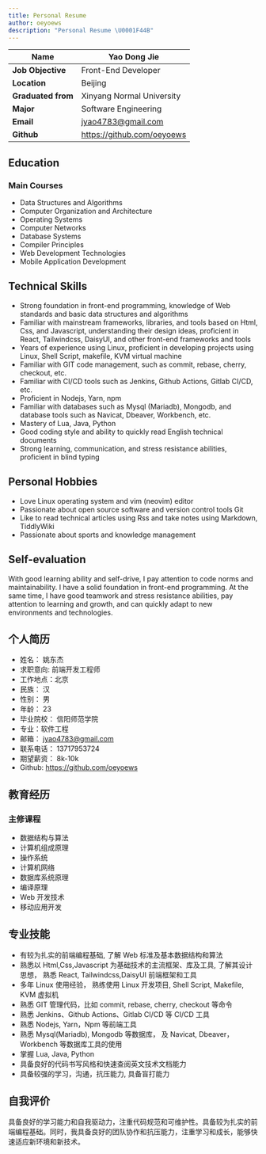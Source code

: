 ```yaml
---
title: Personal Resume
author: oeyoews
description: "Personal Resume \U0001F44B"
---
```

<!-- online -->
<div class="print:hidden prose prose-indigo">

| **Name**           | Yao Dong Jie               |
| ------------------ | -------------------------- |
| **Job Objective**  | Front-End Developer        |
| **Location**       | Beijing                    |
| **Graduated from** | Xinyang Normal University  |
| **Major**          | Software Engineering       |
| **Email**          | jyao4783@gmail.com         |
| **Github**         | https://github.com/oeyoews |

## Education

### Main Courses

<div class="md:columns-2 columns-1">

- Data Structures and Algorithms
- Computer Organization and Architecture
- Operating Systems
- Computer Networks
- Database Systems
- Compiler Principles
- Web Development Technologies
- Mobile Application Development

</div>

## Technical Skills

- Strong foundation in front-end programming, knowledge of Web standards and basic data structures and algorithms
- Familiar with mainstream frameworks, libraries, and tools based on Html, Css, and Javascript, understanding their design ideas, proficient in React, Tailwindcss, DaisyUI, and other front-end frameworks and tools
- Years of experience using Linux, proficient in developing projects using Linux, Shell Script, makefile, KVM virtual machine
- Familiar with GIT code management, such as commit, rebase, cherry, checkout, etc.
- Familiar with CI/CD tools such as Jenkins, Github Actions, Gitlab CI/CD, etc.
- Proficient in Nodejs, Yarn, npm
- Familiar with databases such as Mysql (Mariadb), Mongodb, and database tools such as Navicat, Dbeaver, Workbench, etc.
- Mastery of Lua, Java, Python
- Good coding style and ability to quickly read English technical documents
- Strong learning, communication, and stress resistance abilities, proficient in blind typing

## Personal Hobbies

- Love Linux operating system and vim (neovim) editor
- Passionate about open source software and version control tools Git
- Like to read technical articles using Rss and take notes using Markdown, TiddlyWiki
- Passionate about sports and knowledge management

## Self-evaluation

<div class="indent-4">
With good learning ability and self-drive, I pay attention to code norms and maintainability. I have a solid foundation in front-end programming. At the same time, I have good teamwork and stress resistance abilities, pay attention to learning and growth, and can quickly adapt to new environments and technologies.
</div>

</div>

<!-- hidden -->
<!-- cn -->
<div class="hidden print:block prose prose-indigo">

## 个人简历

<div class="md:columns-2 columns-1">

- 姓名： 姚东杰
- 求职意向: 前端开发工程师
- 工作地点：北京
- 民族： 汉
- 性别： 男
- 年龄： 23
- 毕业院校： 信阳师范学院
- 专业：软件工程
- 邮箱： jyao4783@gmail.com
- 联系电话： 13717953724
- 期望薪资： 8k-10k
- Github: https://github.com/oeyoews

</div>

## 教育经历

### 主修课程

<div class="md:columns-2 columns-1">

- 数据结构与算法
- 计算机组成原理
- 操作系统
- 计算机网络
- 数据库系统原理
- 编译原理
- Web 开发技术
- 移动应用开发

</div>

## 专业技能

- 有较为扎实的前端编程基础, 了解 Web 标准及基本数据结构和算法
- 熟悉以 Html,Css,Javascript 为基础技术的主流框架、库及工具, 了解其设计思想， 熟悉 React, Tailwindcss,DaisyUI 前端框架和工具
- 多年 Linux 使用经验， 熟练使用 Linux 开发项目, Shell Script, Makefile, KVM 虚拟机
- 熟悉 GIT 管理代码，比如 commit, rebase, cherry, checkout 等命令
- 熟悉 Jenkins、Github Actions、Gitlab CI/CD 等 CI/CD 工具
- 熟悉 Nodejs, Yarn，Npm 等前端工具
- 熟悉 Mysql(Mariadb), Mongodb 等数据库， 及 Navicat, Dbeaver，Workbench 等数据库工具的使用
- 掌握 Lua, Java, Python
- 具备良好的代码书写风格和快速查阅英文技术文档能力
- 具备较强的学习，沟通，抗压能力, 具备盲打能力
  <!-- - 数据结构 -->
  <!-- jwt -->

<!-- ## 项目经历 -->
<!-- TODO -->

<!-- ## 实习经历 -->
<!-- ### Java -->

<!-- ## 个人爱好

- 喜欢 Linux 操作系统和 Vim(Neovim) 编辑器
- 热爱开源软件和版本控制工具 Git
- 喜欢使用 Rss 阅读技术文章和使用 Markdown、TiddlyWiki 记笔记
- 热爱运动和知识管理 -->

<!-- 在线博客 -->

## 自我评价

<!-- &emsp;&emsp; -->
<div class="indent-8">
具备良好的学习能力和自我驱动力，注重代码规范和可维护性。具备较为扎实的前端编程基础。同时，我具备良好的团队协作和抗压能力，注重学习和成长，能够快速适应新环境和新技术。
</div>

</div>

<!-- todo -->
<!-- - add print button -->
